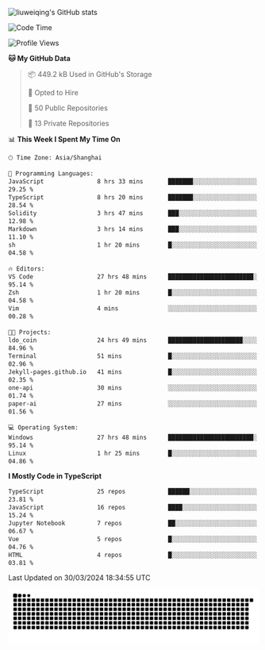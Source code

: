 ![liuweiqing's GitHub stats](https://github-readme-stats.vercel.app/api?username=14790897&show_icons=true&locale=cn&include_all_commits=true&count_private=true)

<!--START_SECTION:waka-->
![Code Time](http://img.shields.io/badge/Code%20Time-915%20hrs%2027%20mins-blue)

![Profile Views](http://img.shields.io/badge/Profile%20Views-10-blue)

**🐱 My GitHub Data** 

> 📦 449.2 kB Used in GitHub's Storage 
 > 
> 💼 Opted to Hire
 > 
> 📜 50 Public Repositories 
 > 
> 🔑 13 Private Repositories 
 > 
📊 **This Week I Spent My Time On** 

```text
🕑︎ Time Zone: Asia/Shanghai

💬 Programming Languages: 
JavaScript               8 hrs 33 mins       ███████░░░░░░░░░░░░░░░░░░   29.25 % 
TypeScript               8 hrs 20 mins       ███████░░░░░░░░░░░░░░░░░░   28.54 % 
Solidity                 3 hrs 47 mins       ███░░░░░░░░░░░░░░░░░░░░░░   12.98 % 
Markdown                 3 hrs 14 mins       ███░░░░░░░░░░░░░░░░░░░░░░   11.10 % 
sh                       1 hr 20 mins        █░░░░░░░░░░░░░░░░░░░░░░░░   04.58 % 

🔥 Editors: 
VS Code                  27 hrs 48 mins      ████████████████████████░   95.14 % 
Zsh                      1 hr 20 mins        █░░░░░░░░░░░░░░░░░░░░░░░░   04.58 % 
Vim                      4 mins              ░░░░░░░░░░░░░░░░░░░░░░░░░   00.28 % 

🐱‍💻 Projects: 
ldo_coin                 24 hrs 49 mins      █████████████████████░░░░   84.96 % 
Terminal                 51 mins             █░░░░░░░░░░░░░░░░░░░░░░░░   02.96 % 
Jekyll-pages.github.io   41 mins             █░░░░░░░░░░░░░░░░░░░░░░░░   02.35 % 
one-api                  30 mins             ░░░░░░░░░░░░░░░░░░░░░░░░░   01.74 % 
paper-ai                 27 mins             ░░░░░░░░░░░░░░░░░░░░░░░░░   01.56 % 

💻 Operating System: 
Windows                  27 hrs 48 mins      ████████████████████████░   95.14 % 
Linux                    1 hr 25 mins        █░░░░░░░░░░░░░░░░░░░░░░░░   04.86 % 
```

**I Mostly Code in TypeScript** 

```text
TypeScript               25 repos            ██████░░░░░░░░░░░░░░░░░░░   23.81 % 
JavaScript               16 repos            ████░░░░░░░░░░░░░░░░░░░░░   15.24 % 
Jupyter Notebook         7 repos             ██░░░░░░░░░░░░░░░░░░░░░░░   06.67 % 
Vue                      5 repos             █░░░░░░░░░░░░░░░░░░░░░░░░   04.76 % 
HTML                     4 repos             █░░░░░░░░░░░░░░░░░░░░░░░░   03.81 % 
```




 Last Updated on 30/03/2024 18:34:55 UTC
<!--END_SECTION:waka-->

<picture>
  <source media="(prefers-color-scheme: dark)" srcset="https://raw.githubusercontent.com/14790897/14790897/output/github-contribution-grid-snake-dark.svg" />
  <source media="(prefers-color-scheme: light)" srcset="https://raw.githubusercontent.com/14790897/14790897/output/github-contribution-grid-snake.svg" />
  <img alt="github-snake" src="https://raw.githubusercontent.com/14790897/14790897/output/github-contribution-grid-snake.svg" />
</picture>
